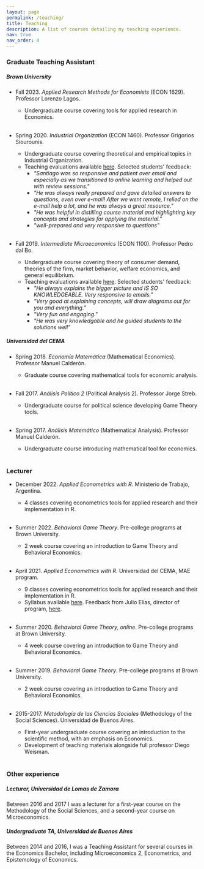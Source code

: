 ```yaml
---
layout: page
permalink: /teaching/
title: Teaching
description: A list of courses detailing my teaching experience.
nav: true
nav_order: 4
---
```


### <span style="color: var(--custom-text-color);">Graduate Teaching Assistant</span>

##### _Brown University_

- Fall 2023. _Applied Research Methods for Economists_ (ECON 1629). Professor Lorenzo Lagos.
  - Undergraduate course covering tools for applied research in Economics.
  <br><br>

- Spring 2020. _Industrial Organization_ (ECON 1460). Professor Grigorios Siourounis.
  - Undergraduate course covering theoretical and empirical topics in Industrial Organization.
  - Teaching evaluations available [here](../assets/pdf/evaluations_IO_spring2020.pdf). Selected students' feedback:
    - _"Santiago was so responsive and patient over email and especially as we transitioned to online learning and helped out with review sessions."_
    - _"He was always really prepared and gave detailed answers to questions, even over e-mail! After we went remote, I relied on the e-mail help a lot, and he was always a great resource."_
    - _"He was helpful in distilling course material and highlighting key concepts and strategies for applying the material."_
    - _"well-prepared and very responsive to questions"_
    <br><br>

- Fall 2019. _Intermediate Microeconomics_ (ECON 1100). Professor Pedro dal Bo.
  - Undergraduate course covering theory of consumer demand, theories of the firm, market behavior, welfare economics, and general equilibrium.
  - Teaching evaluations available [here](../assets/pdf/evaluations_interm_micro_fall2019.pdf). Selected students' feedback:
    - _"He always explains the bigger picture and IS SO KNOWLEDGEABLE. Very responsive to emails."_
    - _"Very good at explaining concepts, will draw diagrams out for you and everything."_
    - _"Very fun and engaging."_
    - _"He was very knowledgable and he guided students to the solutions well"_

##### _Universidad del CEMA_

- Spring 2018. _Economía Matemática_ (Mathematical Economics). Professor Manuel Calderón.
  - Graduate course covering mathematical tools for economic analysis.
  <br><br>

- Fall 2017. _Análisis Político 2_ (Political Analysis 2). Professor Jorge Streb.
  - Undergraduate course for political science developing Game Theory tools.
  <br><br>

- Spring 2017. _Análisis Matemático_ (Mathematical Analysis). Professor Manuel Calderón.
  - Undergraduate course introducing mathematical tool for economics.
  <br><br>

### <span style="color: var(--custom-text-color);">Lecturer</span>

- December 2022. _Applied Econometrics with R_. Ministerio de Trabajo, Argentina.
  - 4 classes covering econometrics tools for applied research and their implementation in R.
  <br><br>

- Summer 2022. _Behavioral Game Theory_. Pre-college programs at Brown University.
  - 2 week course covering an introduction to Game Theory and Behavioral Economics.
  <br><br>

- April 2021. _Applied Econometrics with R_. Universidad del CEMA, MAE program.
  - 9 classes covering econometrics tools for applied research and their implementation in R.
  - Syllabus available [here](../assets/pdf/syllabus_ucema_short_course.pdf).
  Feedback from Julio Elias, director of program, [here](../assets/pdf/teaching_MAE_ucema.pdf).
  <br><br>

- Summer 2020. _Behavioral Game Theory, online_. Pre-college programs at Brown University.
  - 4 week course covering an introduction to Game Theory and Behavioral Economics.
  <br><br>

- Summer 2019. _Behavioral Game Theory_. Pre-college programs at Brown University.
  - 2 week course covering an introduction to Game Theory and Behavioral Economics.
  <br><br>

- 2015-2017. _Metodología de las Ciencias Sociales_ (Methodology of the Social Sciences). Universidad de Buenos Aires.
  - First-year undergraduate course covering an introduction to the scientific method, with an emphasis on Economics.
  - Development of teaching materials alongside full professor Diego Weisman.
  <br><br>

### <span style="color: var(--custom-text-color);">Other experience</span>

##### _Lecturer, Universidad de Lomas de Zamora_

Between 2016 and 2017 I was a lecturer for a first-year course on the Methodology of the Social Sciences, and 
a second-year course on Microeconomics.

##### _Undergraduate TA, Universidad de Buenos Aires_

Between 2014 and 2016, I was a Teaching Assistant for several courses in the Economics Bachelor,
including Microeconomics 2, Econometrics, and Epistemology of Economics.
